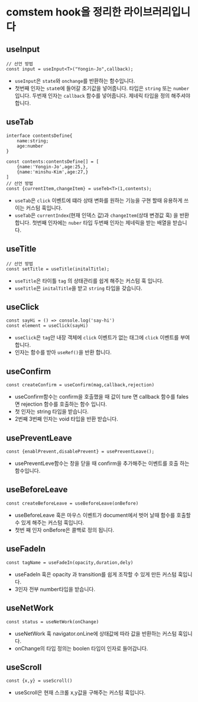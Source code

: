 # comstem hook을 정리한 라이브러리입니다

## useInput
```tsx
// 선언 방법
const input = useInput<T>("Yongin-Jo",callback);
```
-   `useInput`은 `state`와 `onchange`를 반환하는 함수입니다. 
-   첫번째 인자는 `stat`e에 들어갈 초기값을 넣어줍니다. 타입은 `string` 또는 `number`입니다.
    두번재 인자는 `callback` 함수를 넣어줍니다. 제네릭 타입을 정의 해주셔야 합니다.

## useTab
```tsx
interface contentsDefine{
    name:string;
    age:number
}

const contents:contentsDefine[] = [
    {name:'Yongin-Jo',age:25,},
    {name:'minshu-Kim',age:27,}
]
// 선언 방법
const {currentItem,changeItem} = useTeb<T>(1,contents);
```
- `useTab`은 `click` 이벤트에 떄라 상태 변화를 원하는 기능을 구현 할때 유용하게 쓰이는 커스텀 훅입니다.
- `useTab`은 `currentIndex`(현재 인덱스 값)과 `changeItem`(상태 변경값 훅) 을 반환 합니다. 첫번째 인자에는 `nuber` 타입 두번째 인자는 제네릭을 받는 배열을 받습니다.

## useTitle

```tsx
// 선언 방법
const setTitle = useTitle(initalTitle);
```
- `useTitle`은 타이틀 `tag` 의 상태관리를 쉽게 해주는 커스텀 훅 입니다.
- `useTitle`은 `initalTitle`을 받고 `string` 타입을 갖습니다.

## useClick
```tsx
const sayHi = () => console.log('say-hi')
const element = useClick(sayHi)
```
-  `useClick`은  `tag`안 내장 객체에 `click` 이벤트가 없는 태그에 `click` 이벤트를 부여합니다.
-  인자는 함수를 받아 `useRef()`을 반환 합니다.

## useConfirm
```tsx
const createConfirm = useConfirm(mag,callback,rejection)
```
-  useConfirm함수는 confirm을 호출했을 때 값이 ture 면 callback 함수를 fales 면 rejection 함수를 호출하는 함수 입니다.
-  첫 인자는 string 타입을 받습니다.
-  2번째 3번째 인자는 void 타입을 반환 받습니다.

## usePreventLeave
```tsx
const {enablPrevent,disablePrevent} = usePreventLeave();
```
- usePreventLeve함수는 창을 닫을 때 confirm을 추가해주는 이벤트를 호출 하는 함수입니다.

## useBeforeLeave
```tsx
const createBeforeLeave = useBeforeLeave(onBefore)
```
-  useBeforeLeave 훅은 마우스 이벤트가 document에서 벗어 날때 함수를 호출할 수 있게 해주는 커스텀 훅입니다.
-  첫번 째 인자 onBefore은 콜백로 정의 됩니다.

## useFadeIn
```tsx
const tagName = useFadeIn(opacity,duration,dely)
```
- useFadeIn 훅은 opacity 과 transition를 쉽게 조작할 수 있게 만든 커스텀 훅입니다.
- 3인자 전부 number타입을 받습니다.

## useNetWork
```tsx
const status = useNetWork(onChange)
```
- useNetWork 훅 navigator.onLine에 상태값에 따라 값을 반환하는 커스텀 훅입니다.
-  onChange의 타입 정의는 boolen 타입이 인자로 들어갑니다.

## useScroll
```tsx
const {x,y} = useScroll()
```
- useScroll은 현재 스크롤 x,y값을 구해주는 커스텀 훅입니다.
